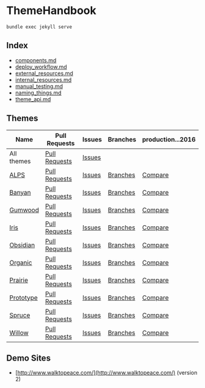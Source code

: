 # ThemeHandbook

`bundle exec jekyll serve`

## Index

- [components.md](https://github.com/SimpleUpdates/ThemeHandbook/blob/master/components.md)
- [deploy_workflow.md](https://github.com/SimpleUpdates/ThemeHandbook/blob/master/deploy_workflow.md)
- [external_resources.md](https://github.com/SimpleUpdates/ThemeHandbook/blob/master/external_resources.md)
- [internal_resources.md](https://github.com/SimpleUpdates/ThemeHandbook/blob/master/internal_resources.md)
- [manual_testing.md](https://github.com/SimpleUpdates/ThemeHandbook/blob/master/manual_testing.md)
- [naming_things.md](https://github.com/SimpleUpdates/ThemeHandbook/blob/master/naming_things.md)
- [theme_api.md](https://github.com/SimpleUpdates/ThemeHandbook/blob/master/theme_api.md)

## Themes

Name             | Pull Requests           | Issues            | Branches           | production...2016
-----------------|-------------------------|-------------------|--------------------|--------------------
All themes       | [Pull Requests][all-pr] | [Issues][all-iss] |                    |
[ALPS][alp]      | [Pull Requests][alp-pr] | [Issues][alp-iss] | [Branches][alp-br] | [Compare][alp-comp]
[Banyan][ban]    | [Pull Requests][ban-pr] | [Issues][ban-iss] | [Branches][ban-br] | [Compare][ban-comp]
[Gumwood][gum]   | [Pull Requests][gum-pr] | [Issues][gum-iss] | [Branches][gum-br] | [Compare][gum-comp]
[Iris][iri]      | [Pull Requests][iri-pr] | [Issues][iri-iss] | [Branches][iri-br] | [Compare][iri-comp]
[Obsidian][obs]  | [Pull Requests][obs-pr] | [Issues][obs-iss] | [Branches][obs-br] | [Compare][obs-comp]
[Organic][org]   | [Pull Requests][org-pr] | [Issues][org-iss] | [Branches][org-br] | [Compare][org-comp]
[Prairie][pra]   | [Pull Requests][pra-pr] | [Issues][pra-iss] | [Branches][pra-br] | [Compare][pra-comp]
[Prototype][pro] | [Pull Requests][pro-pr] | [Issues][pro-iss] | [Branches][pro-br] | [Compare][pro-comp]
[Spruce][spr]    | [Pull Requests][spr-pr] | [Issues][spr-iss] | [Branches][spr-br] | [Compare][spr-comp]
[Willow][wil]    | [Pull Requests][wil-pr] | [Issues][wil-iss] | [Branches][wil-br] | [Compare][wil-comp]

## Demo Sites

- [http://www.walktopeace.com/](http://www.walktopeace.com/) (version 2)

[all-pr]: https://github.com/pulls?utf8=%E2%9C%93&q=is%3Aopen+is%3Apr+repo%3ASimpleUpdates%2FSUThemeALPS+repo%3ASimpleUpdates%2FSUThemeBanyan+repo%3ASimpleUpdates%2FSUThemeGumwood+repo%3ASimpleUpdates%2FSUThemeIris+repo%3ASimpleUpdates%2FSUThemeObsidian+repo%3ASimpleUpdates%2FSUThemeOrganic+repo%3ASimpleUpdates%2FSUThemePrairie+repo%3ASimpleUpdates%2FSUThemePrototype+repo%3ASimpleUpdates%2FSUThemeSpruce+repo%3ASimpleUpdates%2FSUThemeWillow
[all-iss]: https://github.com/issues?utf8=%E2%9C%93&q=is%3Aopen+is%3Aissue+repo%3ASimpleUpdates%2FSUThemeALPS+repo%3ASimpleUpdates%2FSUThemeBanyan+repo%3ASimpleUpdates%2FSUThemeGumwood+repo%3ASimpleUpdates%2FSUThemeIris+repo%3ASimpleUpdates%2FSUThemeObsidian+repo%3ASimpleUpdates%2FSUThemeOrganic+repo%3ASimpleUpdates%2FSUThemePrairie+repo%3ASimpleUpdates%2FSUThemePrototype+repo%3ASimpleUpdates%2FSUThemeSpruce+repo%3ASimpleUpdates%2FSUThemeWillow

[alp]: https://github.com/SimpleUpdates/SUThemeALPS
[ban]: https://github.com/SimpleUpdates/SUThemeBanyan
[gum]: https://github.com/SimpleUpdates/SUThemeGumwood
[iri]: https://github.com/SimpleUpdates/SUThemeIris
[obs]: https://github.com/SimpleUpdates/SUThemeObsidian
[org]: https://github.com/SimpleUpdates/SUThemeOrganic
[pra]: https://github.com/SimpleUpdates/SUThemePrairie
[pro]: https://github.com/SimpleUpdates/SUThemePrototype
[spr]: https://github.com/SimpleUpdates/SUThemeSpruce
[wil]: https://github.com/SimpleUpdates/SUThemeWillow

[alp-pr]: https://github.com/SimpleUpdates/SUThemeALPS/pulls
[ban-pr]: https://github.com/SimpleUpdates/SUThemeBanyan/pulls
[gum-pr]: https://github.com/SimpleUpdates/SUThemeGumwood/pulls
[iri-pr]: https://github.com/SimpleUpdates/SUThemeIris/pulls
[obs-pr]: https://github.com/SimpleUpdates/SUThemeObsidian/pulls
[org-pr]: https://github.com/SimpleUpdates/SUThemeOrganic/pulls
[pra-pr]: https://github.com/SimpleUpdates/SUThemePrairie/pulls
[pro-pr]: https://github.com/SimpleUpdates/SUThemePrototype/pulls
[spr-pr]: https://github.com/SimpleUpdates/SUThemeSpruce/pulls
[wil-pr]: https://github.com/SimpleUpdates/SUThemeWillow/pulls

[alp-iss]: https://github.com/SimpleUpdates/SUThemeALPS/issues
[ban-iss]: https://github.com/SimpleUpdates/SUThemeBanyan/issues
[gum-iss]: https://github.com/SimpleUpdates/SUThemeGumwood/issues
[iri-iss]: https://github.com/SimpleUpdates/SUThemeIris/issues
[obs-iss]: https://github.com/SimpleUpdates/SUThemeObsidian/issues
[org-iss]: https://github.com/SimpleUpdates/SUThemeOrganic/issues
[pra-iss]: https://github.com/SimpleUpdates/SUThemePrairie/issues
[pro-iss]: https://github.com/SimpleUpdates/SUThemePrototype/issues
[spr-iss]: https://github.com/SimpleUpdates/SUThemeSpruce/issues
[wil-iss]: https://github.com/SimpleUpdates/SUThemeWillow/issues

[alp-br]: https://github.com/SimpleUpdates/SUThemeALPS/branches
[ban-br]: https://github.com/SimpleUpdates/SUThemeBanyan/branches
[gum-br]: https://github.com/SimpleUpdates/SUThemeGumwood/branches
[iri-br]: https://github.com/SimpleUpdates/SUThemeIris/branches
[obs-br]: https://github.com/SimpleUpdates/SUThemeObsidian/branches
[org-br]: https://github.com/SimpleUpdates/SUThemeOrganic/branches
[pra-br]: https://github.com/SimpleUpdates/SUThemePrairie/branches
[pro-br]: https://github.com/SimpleUpdates/SUThemePrototype/branches
[spr-br]: https://github.com/SimpleUpdates/SUThemeSpruce/branches
[wil-br]: https://github.com/SimpleUpdates/SUThemeWillow/branches

[alp-comp]: https://github.com/SimpleUpdates/SUThemeALPS/compare/production...2016
[ban-comp]: https://github.com/SimpleUpdates/SUThemeBanyan/compare/production...2016
[gum-comp]: https://github.com/SimpleUpdates/SUThemeGumwood/compare/production...2016
[iri-comp]: https://github.com/SimpleUpdates/SUThemeIris/compare/production...2016
[obs-comp]: https://github.com/SimpleUpdates/SUThemeObsidian/compare/production...2016
[org-comp]: https://github.com/SimpleUpdates/SUThemeOrganic/compare/production...2016
[pra-comp]: https://github.com/SimpleUpdates/SUThemePrairie/compare/production...2016
[pro-comp]: https://github.com/SimpleUpdates/SUThemePrototype/compare/production...2016
[spr-comp]: https://github.com/SimpleUpdates/SUThemeSpruce/compare/production...2016
[wil-comp]: https://github.com/SimpleUpdates/SUThemeWillow/compare/production...2016
